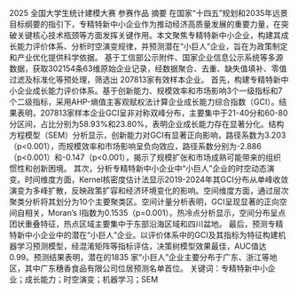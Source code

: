 2025 全国大学生统计建模大赛 参赛作品
摘要
  在国家“十四五”规划和2035年远景目标纲要的指引下，专精特新中小企业作为推动经济高质量发展的重要力量，在突破关键核心技术瓶颈等方面发挥关键作用。本文聚焦专精特新中小企业，构建其成长能力评价体系、分析时空演变规律，并预测潜在“小巨人”企业，旨在为政策制定和产业优化提供科学依据。
基于工信部公示附件、国家企业信息公示系统等多源数据，获取302154条63维原始企业记录，经数据聚合、去重、缺失值填补、零值过滤及标准化等预处理，筛选出 207813家有效样本企业。
  首先，构建专精特新中小企业成长能力评价体系。基于创新能力、规模效率和市场影响3个一级指标和7个二级指标，采用AHP-熵值主客观赋权法计算企业成长能力综合指数（GCI）。结果表明，207813家样本企业GCI呈非对称双峰分布，主要集中于21-40分和60-80分区间，占比分别为58.93%和23.80%，表明企业成长能力存在显著分化。结构方程模型（SEM）分析显示，创新能力对GCI有显著正向影响，路径系数为3.203（p<0.001），而规模效率和市场影响呈负向效应，路径系数分别为-2.886（p<0.001）和-0.147（p<0.001），揭示了规模扩张和市场成熟可能带来的组织惯性和创新困境。
  其次，分析专精特新中小企业中“小巨人”企业的时空动态演变。时间维度方面，Kernel核密度估计法显示2019-2024年其GCI分布从单峰收敛演变为多峰扩散，反映政策扩容和经济环境变化的影响。空间维度方面，通过层次聚类分析将其划分为10个主要聚类区。空间计量分析表明，GCI呈现显著的正向空间自相关，Moran’s I指数为0.1535（p=0.001）。热冷点分析显示，空间分布呈点团状重叠特征，热点区域主要集中于东部沿海区域和四川盆地。
  最后，预测专精特新中小企业中的潜在“小巨人”企业。以评价体系中的GCI及其指标为特征构建机器学习预测模型，经混淆矩阵等指标评估，决策树模型效果最佳，AUC值达 0.99。预测结果表明，潜在的1835 家“小巨人”企业主要分布于广东、浙江等地区，其中广东穗香食品有限公司位居预测名单首位。
关键词：专精特新中小企业；成长能力；时空演变；机器学习；SEM 
